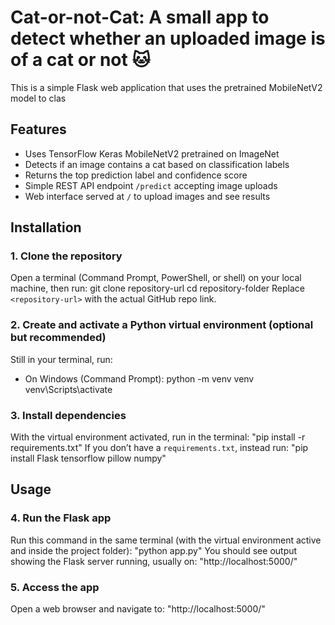 # Cat-or-not-Cat: A small app to detect whether an uploaded image is of a cat or not 🐱
This is a simple Flask web application that uses the pretrained MobileNetV2 model to clas
## Features
- Uses TensorFlow Keras MobileNetV2 pretrained on ImageNet
- Detects if an image contains a cat based on classification labels
- Returns the top prediction label and confidence score
- Simple REST API endpoint `/predict` accepting image uploads
- Web interface served at `/` to upload images and see results

## Installation
### 1. Clone the repository  
Open a terminal (Command Prompt, PowerShell, or shell) on your local machine, then run:
  git clone repository-url
  cd repository-folder
Replace `<repository-url>` with the actual GitHub repo link.
### 2. Create and activate a Python virtual environment (optional but recommended)
Still in your terminal, run:
- On Windows (Command Prompt):
   python -m venv venv
   venv\Scripts\activate

### 3. Install dependencies
With the virtual environment activated, run in the terminal:
   "pip install -r requirements.txt"
If you don’t have a `requirements.txt`, instead run:
   "pip install Flask tensorflow pillow numpy"
## Usage
### 4. Run the Flask app
Run this command in the same terminal (with the virtual environment active and inside the project folder):
   "python app.py"
You should see output showing the Flask server running, usually on:
   "http://localhost:5000/"
### 5. Access the app
Open a web browser and navigate to:
   "http://localhost:5000/"









